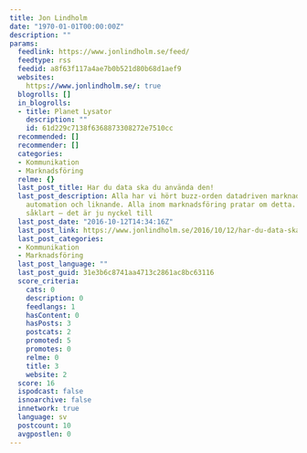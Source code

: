 ```yaml
---
title: Jon Lindholm
date: "1970-01-01T00:00:00Z"
description: ""
params:
  feedlink: https://www.jonlindholm.se/feed/
  feedtype: rss
  feedid: a8f63f117a4ae7b0b521d80b68d1aef9
  websites:
    https://www.jonlindholm.se/: true
  blogrolls: []
  in_blogrolls:
  - title: Planet Lysator
    description: ""
    id: 61d229c7138f6368873308272e7510cc
  recommended: []
  recommender: []
  categories:
  - Kommunikation
  - Marknadsföring
  relme: {}
  last_post_title: Har du data ska du använda den!
  last_post_description: Alla har vi hört buzz-orden datadriven marknadsföring, marketing
    automation och liknande. Alla inom marknadsföring pratar om detta. Och digitaliseringen,
    såklart – det är ju nyckel till
  last_post_date: "2016-10-12T14:34:16Z"
  last_post_link: https://www.jonlindholm.se/2016/10/12/har-du-data-ska-du-anvanda-den/
  last_post_categories:
  - Kommunikation
  - Marknadsföring
  last_post_language: ""
  last_post_guid: 31e3b6c8741aa4713c2861ac8bc63116
  score_criteria:
    cats: 0
    description: 0
    feedlangs: 1
    hasContent: 0
    hasPosts: 3
    postcats: 2
    promoted: 5
    promotes: 0
    relme: 0
    title: 3
    website: 2
  score: 16
  ispodcast: false
  isnoarchive: false
  innetwork: true
  language: sv
  postcount: 10
  avgpostlen: 0
---
```

